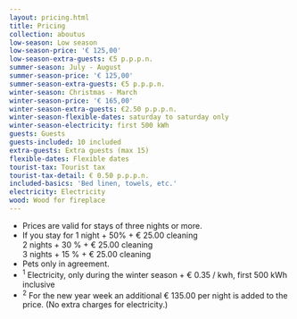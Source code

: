 ```yaml
---
layout: pricing.html
title: Pricing
collection: aboutus
low-season: Low season
low-season-price: '€ 125,00'
low-season-extra-guests: €5 p.p.p.n.
summer-season: July - August
summer-season-price: '€ 125,00'
summer-season-extra-guests: €5 p.p.p.n.
winter-season: Christmas - March
winter-season-price: '€ 165,00'
winter-season-extra-guests: €2.50 p.p.p.n.
winter-season-flexible-dates: saturday to saturday only
winter-season-electricity: first 500 kWh
guests: Guests
guests-included: 10 included
extra-guests: Extra guests (max 15)
flexible-dates: Flexible dates
tourist-tax: Tourist tax
tourist-tax-detail: € 0.50 p.p.p.n.
included-basics: 'Bed linen, towels, etc.'
electricity: Electricity
wood: Wood for fireplace
---
```


- Prices are valid for stays of three nights or more.
- If you stay for 1 night + 50% + € 25.00 cleaning  
  2 nights + 30 % + € 25.00 cleaning  
  3 nights + 15 % + € 25.00 cleaning
- Pets only in agreement.
- <sup>1</sup> Electricity, only during the winter season + € 0.35 / kwh, first 500 kWh inclusive
- <sup>2</sup> For the new year week an additional € 135.00 per night is added to the price. (No extra charges for electricity.)

